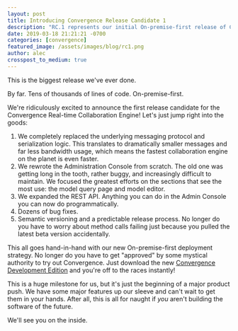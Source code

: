 ```yaml
---
layout: post
title: Introducing Convergence Release Candidate 1
description: "RC.1 represents our initial On-premise-first release of Convergence, the Realtime Collaboration Engine."
date: 2019-03-18 21:21:21 -0700
categories: [convergence]
featured_image: /assets/images/blog/rc1.png
author: alec
crosspost_to_medium: true
---
```

This is the biggest release we've ever done.

By far.  Tens of thousands of lines of code.  On-premise-first.

We're ridiculously excited to announce the first release candidate for the Convergence Real-time Collaboration Engine!  Let's just jump right into the goods:

1. We completely replaced the underlying messaging protocol and serialization logic.  This translates to dramatically smaller messages and far less bandwidth usage, which means the fastest collaboration engine on the planet is even faster.
1. We rewrote the Administration Console from scratch.  The old one was getting long in the tooth, rather buggy, and increasingly difficult to maintain.  We focused the greatest efforts on the sections that see the most use: the model query page and model editor. 
1. We expanded the REST API.  Anything you can do in the Admin Console you can now do programmatically.
1. Dozens of bug fixes.
1. Semantic versioning and a predictable release process.  No longer do you have to worry about method calls failing just because you pulled the latest beta version accidentally.

This all goes hand-in-hand with our new On-premise-first deployment strategy.  No longer do you have to get "approved" by some mystical authority to try out Convergence. Just download the new [Convergence Development Edition](https://hub.docker.com/r/convergencelabs/convergence-de) and you're off to the races instantly!

This is a huge milestone for us, but it's just the beginning of a major product push.  We have some major features up our sleeve and can't wait to get them in your hands.  After all, this is all for naught if _you_ aren't building the software of the future.  

We'll see you on the inside.